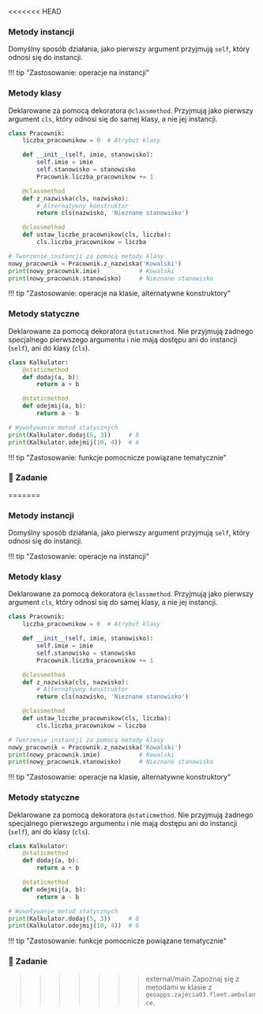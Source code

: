 <<<<<<< HEAD
### Metody instancji

Domyślny sposób działania, jako pierwszy argument przyjmują `self`, który odnosi się do instancji.

!!! tip "Zastosowanie: operacje na instancji"

### Metody klasy

Deklarowane za pomocą dekoratora `@classmethod`. Przyjmują jako pierwszy argument `cls`, który odnosi się do samej klasy, a nie jej instancji.

```python
class Pracownik:
    liczba_pracownikow = 0  # Atrybut klasy

    def __init__(self, imie, stanowisko):
        self.imie = imie
        self.stanowisko = stanowisko
        Pracownik.liczba_pracownikow += 1

    @classmethod
    def z_nazwiska(cls, nazwisko):
        # Alternatywny konstruktor
        return cls(nazwisko, 'Nieznane stanowisko')

    @classmethod
    def ustaw_liczbe_pracownikow(cls, liczba):
        cls.liczba_pracownikow = liczba

# Tworzenie instancji za pomocą metody klasy
nowy_pracownik = Pracownik.z_nazwiska('Kowalski')
print(nowy_pracownik.imie)           # Kowalski
print(nowy_pracownik.stanowisko)     # Nieznane stanowisko
```

!!! tip "Zastosowanie: operacje na klasie, alternatywne konstruktory"

### Metody statyczne

Deklarowane za pomocą dekoratora `@staticmethod`. Nie przyjmują żadnego specjalnego pierwszego argumentu i nie mają dostępu ani do instancji (`self`), ani do klasy (`cls`).

```python
class Kalkulator:
    @staticmethod
    def dodaj(a, b):
        return a + b

    @staticmethod
    def odejmij(a, b):
        return a - b

# Wywoływanie metod statycznych
print(Kalkulator.dodaj(5, 3))     # 8
print(Kalkulator.odejmij(10, 4))  # 6
```

!!! tip "Zastosowanie: funkcje pomocnicze powiązane tematycznie"

### 📝 Zadanie

=======
### Metody instancji

Domyślny sposób działania, jako pierwszy argument przyjmują `self`, który odnosi się do instancji.

!!! tip "Zastosowanie: operacje na instancji"

### Metody klasy

Deklarowane za pomocą dekoratora `@classmethod`. Przyjmują jako pierwszy argument `cls`, który odnosi się do samej klasy, a nie jej instancji.

```python
class Pracownik:
    liczba_pracownikow = 0  # Atrybut klasy

    def __init__(self, imie, stanowisko):
        self.imie = imie
        self.stanowisko = stanowisko
        Pracownik.liczba_pracownikow += 1

    @classmethod
    def z_nazwiska(cls, nazwisko):
        # Alternatywny konstruktor
        return cls(nazwisko, 'Nieznane stanowisko')

    @classmethod
    def ustaw_liczbe_pracownikow(cls, liczba):
        cls.liczba_pracownikow = liczba

# Tworzenie instancji za pomocą metody klasy
nowy_pracownik = Pracownik.z_nazwiska('Kowalski')
print(nowy_pracownik.imie)           # Kowalski
print(nowy_pracownik.stanowisko)     # Nieznane stanowisko
```

!!! tip "Zastosowanie: operacje na klasie, alternatywne konstruktory"

### Metody statyczne

Deklarowane za pomocą dekoratora `@staticmethod`. Nie przyjmują żadnego specjalnego pierwszego argumentu i nie mają dostępu ani do instancji (`self`), ani do klasy (`cls`).

```python
class Kalkulator:
    @staticmethod
    def dodaj(a, b):
        return a + b

    @staticmethod
    def odejmij(a, b):
        return a - b

# Wywoływanie metod statycznych
print(Kalkulator.dodaj(5, 3))     # 8
print(Kalkulator.odejmij(10, 4))  # 6
```

!!! tip "Zastosowanie: funkcje pomocnicze powiązane tematycznie"

### 📝 Zadanie

>>>>>>> external/main
Zapoznaj się z metodami w klasie z `geoapps.zajecia03.fleet.ambulance`.